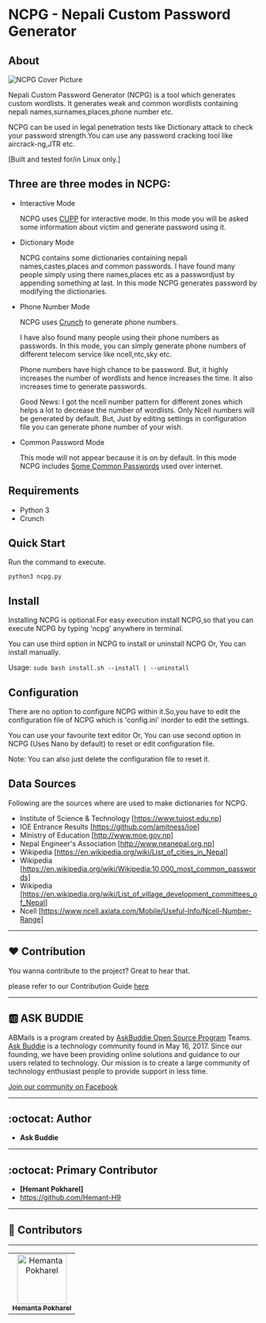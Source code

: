  NCPG - Nepali Custom Password Generator
=======================================


About
-----

  ![NCPG Cover Picture](https://github.com/Hemant-H9/NCPG/blob/master/.Images/NCPG.png)

  Nepali Custom Password Generator (NCPG) is a tool which generates custom wordlists. It 
  generates weak and common wordlists containing nepali names,surnames,places,phone number etc.
  
  NCPG can be used in legal penetration tests like Dictionary attack to check your
  password strength.You can use any password cracking tool like aircrack-ng,JTR etc.
  
  [Built and tested for/in Linux only.]
  
  Three are three modes in NCPG:
  -----------------------------
  
  * Interactive Mode

    NCPG uses [CUPP](https://github.com/Mebus/cupp) for interactive mode. In this mode you
    will be asked some information about victim and generate password using it.
  
  * Dictionary Mode
    
    NCPG contains some dictionaries containing nepali names,castes,places and common passwords.
    I have found many people simply using there names,places etc as a passwordjust by appending 
    something at last. In this mode NCPG generates password by modifying the dictionaries.
    
  * Phone Number Mode
    
    NCPG uses [Crunch](https://github.com/crunchsec/crunch) to generate phone numbers.
    
    I have also found many people using their phone numbers as passwords. In this mode, you can simply
    generate phone numbers of different telecom service like ncell,ntc,sky etc.
    
    Phone numbers have high chance to be password. But, it highly increases the number of wordlists 
    and hence increases the time. It also increases time to generate passwords.
    
    Good News: I got the ncell number pattern for different zones which helps a lot to decrease the number 
    of wordlists. Only Ncell numbers will be generated by default. But, Just by editing settings
    in configuration file you can generate phone number of your wish.
    
  * Common Password Mode
    
    This mode will not appear because it is on by default. In this mode NCPG includes 
    [Some Common Passwords](https://en.wikipedia.org/wiki/Wikipedia:10,000_most_common_passwords) used
    over internet.
 
  
Requirements
------------

  * Python 3
  * Crunch


Quick Start
-----------
  
  Run the command to execute.
  
 `python3 ncpg.py`


Install
-------

  Installing NCPG is optional.For easy execution install NCPG,so
  that you can execute NCPG by typing 'ncpg' anywhere in terminal.
  
  You can use third option in NCPG to install or uninstall NCPG
  Or,
  You can install manually.  
  
  Usage:  `sudo bash install.sh --install | --uninstall`
  

Configuration
-------------

  There are no option to configure NCPG within it.So,you have to edit the configuration
  file of NCPG which is 'config.ini' inorder to edit the settings.
  
  You can use your favourite text editor
  Or, 
  You can use second option in NCPG (Uses Nano by default) to reset or edit configuration file. 
  
  Note: You can also just delete the configuration file to reset it. 
  
  
Data Sources
------------

  Following are the sources where are used to make dictionaries for NCPG.

  * Institute of Science & Technology    [https://www.tuiost.edu.np]
  * IOE Entrance Results                 [https://github.com/amitness/ioe]
  * Ministry of Education                [http://www.moe.gov.np]
  * Nepal Engineer's Association         [http://www.neanepal.org.np] 
  * Wikipedia                            [https://en.wikipedia.org/wiki/List_of_cities_in_Nepal]  
  * Wikipedia                            [https://en.wikipedia.org/wiki/Wikipedia:10,000_most_common_passwords]
  * Wikipedia                            [https://en.wikipedia.org/wiki/List_of_village_development_committees_of_Nepal]
  * Ncell                                [https://www.ncell.axiata.com/Mobile/Useful-Info/Ncell-Number-Range] 


----------

## :heart: Contribution
You wanna contribute to the project? Great to hear that.

please refer to our Contribution Guide [here](./CONTRIBUTING.md)

 
----------
 
 :ab: ASK BUDDIE
 ----------
 ABMails is a program created by [AskBuddie Open Source Program](https://github.com/askbuddie) Teams.
 [Ask Buddie](https://www.askbuddie.com) is a technology community found in May 16, 2017. Since our 
 founding, we have been providing online solutions and guidance to our 
 users related to technology. Our mission is to create a large community
 of technology enthusiast people to provide support in less time. 

 [Join our community on Facebook](https://www.facebook.com/groups/askbuddie)

----------

## :octocat: Author

- **Ask Buddie**

-----------

## :octocat: Primary Contributor

- **[Hemant Pokharel]**
- https://github.com/Hemant-H9

----------

## :stars: Contributors
<table>
  <tr>
   <td align="center">
      <a href="https://github.com/Hemant-H9">
      <img src="https://avatars3.githubusercontent.com/u/35365105?s=460&v=3" width="100px;" alt="Hemanta Pokharel"/>
      <br />
      <sub><b>Hemanta Pokharel</b></sub></a>
      <br />
    </td>
    
-----------


